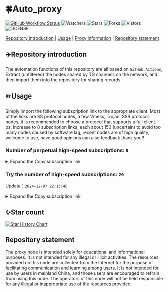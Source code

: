 # 🍀Auto_proxy
[![GitHub Workflow Status](https://img.shields.io/github/actions/workflow/status/PangTouY00/Auto_proxy/main.yml?branch=main)](https://github.com/PangTouY00/Auto_proxy/actions/workflows/main.yml?branch=main) 
![Watchers](https://img.shields.io/github/watchers/w1770946466/Auto_proxy) ![Stars](https://img.shields.io/github/stars/PangTouY00/Auto_proxy) ![Forks](https://img.shields.io/github/forks/w1770946466/Auto_proxy) ![Vistors](https://visitor-badge.laobi.icu/badge?page_id=PangTouY00.Auto_proxy) ![LICENSE](https://img.shields.io/badge/license-CC%20BY--SA%204.0-green.svg)

[Repository introduction](https://github.com/PangTouY00/Auto_proxy#Repositoryintroduction) | [Usage](https://github.com/PangTouY00/Auto_proxy#Usage) | [Proxy information](https://github.com/PangTouY00/Auto_proxy#Proxyinformation) | [Repository statement](https://github.com/PangTouY00/Auto_proxy#Repositorystatement)

## ✈️Repository introduction
The automation functions of this repository are all based on `GitHub Actions`,
Extract (unfiltered) the nodes shared by TG channels on the network, and then import them into the repository for sharing records.

## ⏩Usage
Simply import the following subscription link to the appropriate client. Most of the links are SS protocol nodes, a few Vmess, Trojan, SSR protocol nodes, it is recommended to choose a protocol that supports a full client.
ps: Increase to 8 subscription links, each about 150 (uncertain) to avoid too many nodes caused by software lag, recent nodes are of high quality, welcome to use, have good opinions can also feedback thank you!!

### Number of perpetual high-speed subscriptions: `8`

<details>
  <summary>Expand the Copy subscription link</summary>

  
- [Multiprotocol Base64 encoding](https://raw.githubusercontent.com/PangTouY00/Auto_proxy/main/Long_term_subscription1)
`https://raw.githubusercontent.com/PangTouY00/Auto_proxy/main/Long_term_subscription_num`
`Total number of merge nodes: 562`

- [Multiprotocol Base64 encoding](https://raw.githubusercontent.com/PangTouY00/Auto_proxy/main/Long_term_subscription1)
`https://raw.githubusercontent.com/PangTouY00/Auto_proxy/main/Long_term_subscription1`
`Total number of merge nodes: 71`

- [Multiprotocol Base64 encoding](https://raw.githubusercontent.com/PangTouY00/Auto_proxy/main/Long_term_subscription2)
`https://raw.githubusercontent.com/PangTouY00/Auto_proxy/main/Long_term_subscription2`
`Total number of merge nodes: 71`

- [Multiprotocol Base64 encoding](https://raw.githubusercontent.com/PangTouY00/Auto_proxy/main/Long_term_subscription3)
`https://raw.githubusercontent.com/PangTouY00/Auto_proxy/main/Long_term_subscription3`
`Total number of merge nodes: 71`

- [Multiprotocol Base64 encoding](https://raw.githubusercontent.com/PangTouY00/Auto_proxy/main/Long_term_subscription4)
`https://raw.githubusercontent.com/PangTouY00/Auto_proxy/main/Long_term_subscription4`
`Total number of merge nodes: 71`

- [Multiprotocol Base64 encoding](https://raw.githubusercontent.comPangTouY00/Auto_proxy/main/Long_term_subscription5)
`https://raw.githubusercontent.com/PangTouY00/Auto_proxy/main/Long_term_subscription5`
`Total number of merge nodes: 71`

- [Multiprotocol Base64 encoding](https://raw.githubusercontent.com/PangTouY00/Auto_proxy/main/Long_term_subscription6)
`https://raw.githubusercontent.com/PangTouY00/Auto_proxy/main/Long_term_subscription6`
`Total number of merge nodes: 71`

- [Multiprotocol Base64 encoding](https://raw.githubusercontent.com/PangTouY00/Auto_proxy/main/Long_term_subscription7)
`https://raw.githubusercontent.com/PangTouY00/Auto_proxy/main/Long_term_subscription7`
`Total number of merge nodes: 71`

- [Multiprotocol Base64 encoding](https://raw.githubusercontent.com/PangTouY00/Auto_proxy/main/Long_term_subscription8)
`https://raw.githubusercontent.com/PangTouY00/Auto_proxy/main/Long_term_subscription8`
`Total number of merge nodes: 65`

- [Clash subscription](https://raw.githubusercontent.com/PangTouY00/Auto_proxy/main/Long_term_subscription2.yaml)
`https://raw.githubusercontent.com/PangTouY00/Auto_proxy/main/Long_term_subscription1.yaml`


- [Clash subscription](https://raw.githubusercontent.com/PangTouY00/Auto_proxy/main/Long_term_subscription2.yaml)
`https://raw.githubusercontent.com/PangTouY00/Auto_proxy/main/Long_term_subscription2.yaml`


- [Clash subscription](https://raw.githubusercontent.com/PangTouY00/Auto_proxy/main/Long_term_subscription3.yaml)
`https://raw.githubusercontent.com/PangTouY00/Auto_proxy/main/Long_term_subscription3.yaml`
  
</details>

### Try the number of high-speed subscriptions: `20`
Updata：`2024-12-07 22:15:45`


<details>
  <summary>Expand the Copy subscription link</summary>  





















































































































































































































































































































































































































































































































































































































































































































































































































































































































































































































































































































































































































































































































































































































































































































































































































































































































































































































































































































































































































































































































































































































































































































































































































































































































































































































































































































































































































































































































































































































































































































































































































































































































































































































































































































































































































































































































































































































































































































































































































































































































































































































































































































































































































































































































































































































































































































































































































































































































































































































































































































































































































































































































































































































































































































































































































































































































































































































































































































































































































































































































































































































































































































































































































































































































































































































































































































































































































































































































































































































































































































































































































































































































































































































































































































































































































































































































































































































































































































































































































































































































































































































































































































































































































































































































































































































































































































































































































































































































































































































































































































































































































































































































































































































































































































































































































































































































































































































































































































































































































































































































































































































































































































































































































































































































































































































































































































































































































































































































































































































































































































































































































































































































































































































































































































































































































































































































































































































































































































































































































































































































































































































































































































































































































































































































































































































































































































































































































































































































































































































































































































































































































































































































































































































































































































































































































































































































































































































































































































































































































































































































































































































































































































































































































































































































































































































































































































































































































































































































































































































































































































































































































































































































































































































































































































































































































































































































































































































































































































































































































































































































































































































































































































































































































































































































































































































































































































































































































































































































































































































































































































































































































































































































































































































































































>Trial subscription：
`https://vpn.127414.xyz/api/v1/client/subscribe?token=e43ac105a0c257fc21c1473996b72d2b`




>Trial subscription：
`https://v2rayshare.githubrowcontent.com/2024/12/20241207.txt`




>Trial subscription：
`https://www.kuaidog009.top/api/v1/client/subscribe?token=750da0fa481562342f3e4f760ec1c180`




>Trial subscription：
`https://www.kuaidog006.top/api/v1/client/subscribe?token=e62b19fc3d816e7659abc18e9de4215c`




>Trial subscription：
`https://xueyejiasu.com/api/v1/client/subscribe?token=3db09bf9c576a4d98a4e4535156c8bbf`




>Trial subscription：
`https://666666222.xyz/api/v1/client/subscribe?token=1c025326a92f9cf08b721d73ba45cc03`




>Trial subscription：
`https://needss.link/api/v1/client/subscribe?token=74b6864641d4487a3ae818aad90d19fa`




>Trial subscription：
`https://dashuai.us/api/v1/client/subscribe?token=8b1708b2e93cc0278500c899401f1496`




>Trial subscription：
`https://nodefree.githubrowcontent.com/2024/12/20241207.txt`




>Trial subscription：
`https://hy-2.com/api/v1/client/subscribe?token=93c22c1aac1abb5ff54a19dc2919d5bc`




>Trial subscription：
`https://qingyun.zybs.eu.org/api/v1/client/subscribe?token=c534a2c0fb1ce56f8210fd04078e36b8`




>Trial subscription：
`https://dl.vfkum.website/api/v1/client/subscribe?token=62dc6f3ae64445772ecae4208b4a49e9`




>Trial subscription：
`https://fs.v2rayse.com/share/20241207/tc9odbwd6f.txt`




>Trial subscription：
`https://tuanzi.site/api/v1/client/subscribe?token=1abf651221cb5760ec911e2f79690cbd`




>Trial subscription：
`https://sq9xy6.cpminig.com/api/v1/client/subscribe?token=456e8005236296ce43fdd44cd7fe6a71`




>Trial subscription：
`https://sulink.pro/api/v1/client/subscribe?token=15aabf727e5148645c38973c52990d08`




>Trial subscription：
`https://ch.louwangzhiyu.xyz/api/v1/client/subscribe?token=71fb8a4c510c495a85ef18a02de48ae8`




>Trial subscription：
`https://vt.louwangzhiyu.xyz/api/v1/client/subscribe?token=5994d03dd77078cc69d5559094b821da`




>Trial subscription：
`https://vpn.sudatech.store/api/v1/client/subscribe?token=d8eee5a557e72f9a9dde0e65f9053d77`




>Trial subscription：
`https://lanmaoyun.icu/api/v1/client/subscribe?token=83de6ea437b873b937ab9561dfe141a2`



</details>

## ✨Star count
[![Star History Chart](https://api.star-history.com/svg?repos=PangTouY00/Auto_proxy&type=Date)](https://star-history.com/#w1770946466/Auto_proxy&Date)



## Repository statement
The proxy node is intended solely for educational and informational purposes. It is not intended for any illegal or illicit activities. The resources provided on this node are collected from the Internet for the purpose of facilitating communication and learning among users. It is not intended for use by users in mainland China, and those users are encouraged to refrain from using this node. The operators of this node will not be held responsible for any illegal or inappropriate use of the resources provided.

